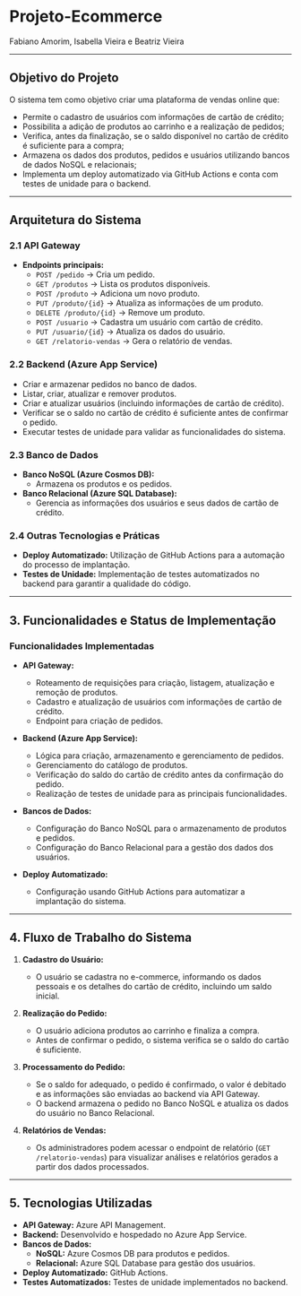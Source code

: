 # Projeto-Ecommerce

Fabiano Amorim, Isabella Vieira e Beatriz Vieira

---

## Objetivo do Projeto

O sistema tem como objetivo criar uma plataforma de vendas online que:
- Permite o cadastro de usuários com informações de cartão de crédito;
- Possibilita a adição de produtos ao carrinho e a realização de pedidos;
- Verifica, antes da finalização, se o saldo disponível no cartão de crédito é suficiente para a compra;
- Armazena os dados dos produtos, pedidos e usuários utilizando bancos de dados NoSQL e relacionais;
- Implementa um deploy automatizado via GitHub Actions e conta com testes de unidade para o backend.

---

## Arquitetura do Sistema

### 2.1 API Gateway
- **Endpoints principais:**
  - `POST /pedido` → Cria um pedido.
  - `GET /produtos` → Lista os produtos disponíveis.
  - `POST /produto` → Adiciona um novo produto.
  - `PUT /produto/{id}` → Atualiza as informações de um produto.
  - `DELETE /produto/{id}` → Remove um produto.
  - `POST /usuario` → Cadastra um usuário com cartão de crédito.
  - `PUT /usuario/{id}` → Atualiza os dados do usuário.
  - `GET /relatorio-vendas` → Gera o relatório de vendas.

### 2.2 Backend (Azure App Service)
  - Criar e armazenar pedidos no banco de dados.
  - Listar, criar, atualizar e remover produtos.
  - Criar e atualizar usuários (incluindo informações de cartão de crédito).
  - Verificar se o saldo no cartão de crédito é suficiente antes de confirmar o pedido.
  - Executar testes de unidade para validar as funcionalidades do sistema.

### 2.3 Banco de Dados
- **Banco NoSQL (Azure Cosmos DB):**
  - Armazena os produtos e os pedidos.
- **Banco Relacional (Azure SQL Database):**
  - Gerencia as informações dos usuários e seus dados de cartão de crédito.
 
### 2.4 Outras Tecnologias e Práticas
- **Deploy Automatizado:** Utilização de GitHub Actions para a automação do processo de implantação.
- **Testes de Unidade:** Implementação de testes automatizados no backend para garantir a qualidade do código.

---

## 3. Funcionalidades e Status de Implementação

### Funcionalidades Implementadas
- **API Gateway:**
  - Roteamento de requisições para criação, listagem, atualização e remoção de produtos.
  - Cadastro e atualização de usuários com informações de cartão de crédito.
  - Endpoint para criação de pedidos.
  
- **Backend (Azure App Service):**
  - Lógica para criação, armazenamento e gerenciamento de pedidos.
  - Gerenciamento do catálogo de produtos.
  - Verificação do saldo do cartão de crédito antes da confirmação do pedido.
  - Realização de testes de unidade para as principais funcionalidades.

- **Bancos de Dados:**
  - Configuração do Banco NoSQL para o armazenamento de produtos e pedidos.
  - Configuração do Banco Relacional para a gestão dos dados dos usuários.

- **Deploy Automatizado:**
  - Configuração usando GitHub Actions para automatizar a implantação do sistema.

---

## 4. Fluxo de Trabalho do Sistema

1. **Cadastro do Usuário:**
   - O usuário se cadastra no e-commerce, informando os dados pessoais e os detalhes do cartão de crédito, incluindo um saldo inicial.
   
2. **Realização do Pedido:**
   - O usuário adiciona produtos ao carrinho e finaliza a compra.
   - Antes de confirmar o pedido, o sistema verifica se o saldo do cartão é suficiente.
   
3. **Processamento do Pedido:**
   - Se o saldo for adequado, o pedido é confirmado, o valor é debitado e as informações são enviadas ao backend via API Gateway.
   - O backend armazena o pedido no Banco NoSQL e atualiza os dados do usuário no Banco Relacional.

4. **Relatórios de Vendas:**
   - Os administradores podem acessar o endpoint de relatório (`GET /relatorio-vendas`) para visualizar análises e relatórios gerados a partir dos dados processados.

---

## 5. Tecnologias Utilizadas

- **API Gateway:** Azure API Management.
- **Backend:** Desenvolvido e hospedado no Azure App Service.
- **Bancos de Dados:**
  - **NoSQL:** Azure Cosmos DB para produtos e pedidos.
  - **Relacional:** Azure SQL Database para gestão dos usuários.
- **Deploy Automatizado:** GitHub Actions.
- **Testes Automatizados:** Testes de unidade implementados no backend.
